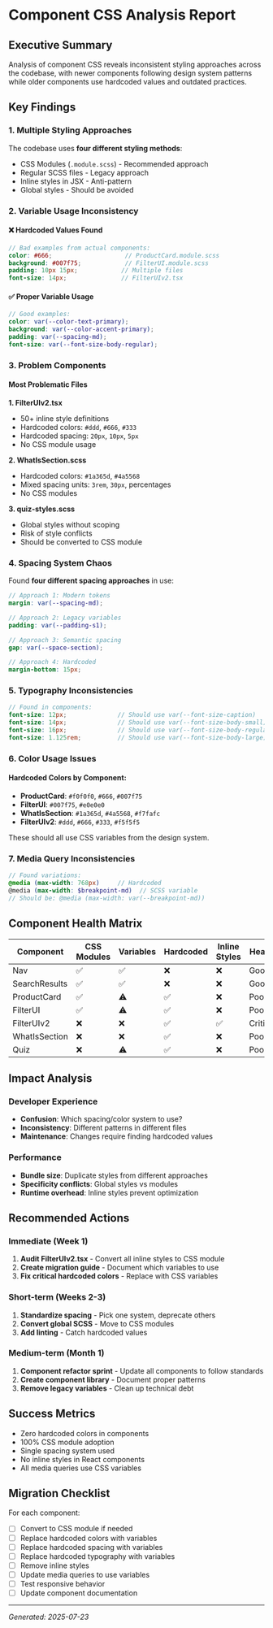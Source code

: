 # Component CSS Analysis Report

## Executive Summary
Analysis of component CSS reveals inconsistent styling approaches across the codebase, with newer components following design system patterns while older components use hardcoded values and outdated practices.

## Key Findings

### 1. Multiple Styling Approaches
The codebase uses **four different styling methods**:
- CSS Modules (`.module.scss`) - Recommended approach
- Regular SCSS files - Legacy approach
- Inline styles in JSX - Anti-pattern
- Global styles - Should be avoided

### 2. Variable Usage Inconsistency

#### ❌ Hardcoded Values Found
```scss
// Bad examples from actual components:
color: #666;                    // ProductCard.module.scss
background: #007f75;            // FilterUI.module.scss  
padding: 10px 15px;            // Multiple files
font-size: 14px;               // FilterUIv2.tsx
```

#### ✅ Proper Variable Usage
```scss
// Good examples:
color: var(--color-text-primary);
background: var(--color-accent-primary);
padding: var(--spacing-md);
font-size: var(--font-size-body-regular);
```

### 3. Problem Components

#### Most Problematic Files

**1. FilterUIv2.tsx**
- 50+ inline style definitions
- Hardcoded colors: `#ddd`, `#666`, `#333`
- Hardcoded spacing: `20px`, `10px`, `5px`
- No CSS module usage

**2. WhatIsSection.scss**
- Hardcoded colors: `#1a365d`, `#4a5568`
- Mixed spacing units: `3rem`, `30px`, percentages
- No CSS modules

**3. quiz-styles.scss**
- Global styles without scoping
- Risk of style conflicts
- Should be converted to CSS module

### 4. Spacing System Chaos

Found **four different spacing approaches** in use:
```scss
// Approach 1: Modern tokens
margin: var(--spacing-md);

// Approach 2: Legacy variables
padding: var(--padding-s1);

// Approach 3: Semantic spacing
gap: var(--space-section);

// Approach 4: Hardcoded
margin-bottom: 15px;
```

### 5. Typography Inconsistencies

```scss
// Found in components:
font-size: 12px;              // Should use var(--font-size-caption)
font-size: 14px;              // Should use var(--font-size-body-small)
font-size: 16px;              // Should use var(--font-size-body-regular)
font-size: 1.125rem;          // Should use var(--font-size-body-large)
```

### 6. Color Usage Issues

#### Hardcoded Colors by Component:
- **ProductCard**: `#f0f0f0`, `#666`, `#007f75`
- **FilterUI**: `#007f75`, `#e0e0e0`
- **WhatIsSection**: `#1a365d`, `#4a5568`, `#f7fafc`
- **FilterUIv2**: `#ddd`, `#666`, `#333`, `#f5f5f5`

These should all use CSS variables from the design system.

### 7. Media Query Inconsistencies

```scss
// Found variations:
@media (max-width: 768px)     // Hardcoded
@media (max-width: $breakpoint-md)  // SCSS variable
// Should be: @media (max-width: var(--breakpoint-md))
```

## Component Health Matrix

| Component | CSS Modules | Variables | Hardcoded | Inline Styles | Health |
|-----------|-------------|-----------|-----------|---------------|---------|
| Nav | ✅ | ✅ | ❌ | ❌ | Good |
| SearchResults | ✅ | ✅ | ❌ | ❌ | Good |
| ProductCard | ✅ | ⚠️ | ✅ | ❌ | Poor |
| FilterUI | ✅ | ⚠️ | ✅ | ❌ | Poor |
| FilterUIv2 | ❌ | ❌ | ✅ | ✅ | Critical |
| WhatIsSection | ❌ | ❌ | ✅ | ❌ | Poor |
| Quiz | ❌ | ⚠️ | ✅ | ❌ | Poor |

## Impact Analysis

### Developer Experience
- **Confusion**: Which spacing/color system to use?
- **Inconsistency**: Different patterns in different files
- **Maintenance**: Changes require finding hardcoded values

### Performance
- **Bundle size**: Duplicate styles from different approaches
- **Specificity conflicts**: Global styles vs modules
- **Runtime overhead**: Inline styles prevent optimization

## Recommended Actions

### Immediate (Week 1)
1. **Audit FilterUIv2.tsx** - Convert all inline styles to CSS module
2. **Create migration guide** - Document which variables to use
3. **Fix critical hardcoded colors** - Replace with CSS variables

### Short-term (Weeks 2-3)
1. **Standardize spacing** - Pick one system, deprecate others
2. **Convert global SCSS** - Move to CSS modules
3. **Add linting** - Catch hardcoded values

### Medium-term (Month 1)
1. **Component refactor sprint** - Update all components to follow standards
2. **Create component library** - Document proper patterns
3. **Remove legacy variables** - Clean up technical debt

## Success Metrics
- Zero hardcoded colors in components
- 100% CSS module adoption
- Single spacing system used
- No inline styles in React components
- All media queries use CSS variables

## Migration Checklist

For each component:
- [ ] Convert to CSS module if needed
- [ ] Replace hardcoded colors with variables
- [ ] Replace hardcoded spacing with variables  
- [ ] Replace hardcoded typography with variables
- [ ] Remove inline styles
- [ ] Update media queries to use variables
- [ ] Test responsive behavior
- [ ] Update component documentation

---
*Generated: 2025-07-23*